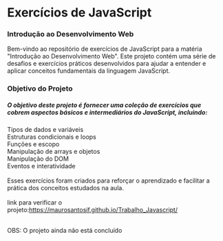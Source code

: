 <h1>Exercícios de JavaScript</h1>
 <h3>Introdução ao Desenvolvimento Web</h3>
Bem-vindo ao repositório de exercícios de JavaScript para a matéria "Introdução ao Desenvolvimento Web". Este projeto contém uma série de desafios e exercícios práticos desenvolvidos para ajudar a entender e aplicar conceitos fundamentais da linguagem JavaScript.

<h3>Objetivo do Projeto</h3>
<h5>O objetivo deste projeto é fornecer uma coleção de exercícios que cobrem aspectos básicos e intermediários do JavaScript, incluindo:</h5>

Tipos de dados e variáveis<br>
Estruturas condicionais e loops<br>
Funções e escopo<br>
Manipulação de arrays e objetos<br>
Manipulação do DOM<br>
Eventos e interatividade<br><br>
Esses exercícios foram criados para reforçar o aprendizado e facilitar a prática dos conceitos estudados na aula.<br><br>
link para verificar o projeto:https://maurosantosif.github.io/Trabalho_Javascript/ <br><br>
<p>OBS: O projeto ainda não está concluído</p>
